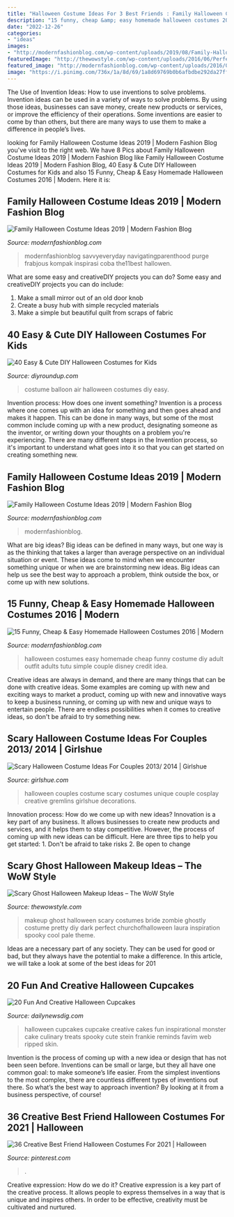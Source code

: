 ```yaml
---
title: "Halloween Costume Ideas For 3 Best Friends : Family Halloween Costume Ideas 2019"
description: "15 funny, cheap &amp; easy homemade halloween costumes 2016"
date: "2022-12-26"
categories:
- "ideas"
images:
- "http://modernfashionblog.com/wp-content/uploads/2019/08/Family-Halloween-Costume-Ideas-2019-5.jpg"
featuredImage: "http://thewowstyle.com/wp-content/uploads/2016/06/Perfect-Ghost-Halloween-Makeup.jpg"
featured_image: "http://modernfashionblog.com/wp-content/uploads/2016/08/15-Funny-Cheap-Easy-Homemade-Halloween-Costumes-2016-7.jpg"
image: "https://i.pinimg.com/736x/1a/8d/69/1a8d69769b0b6afbdbe292da27ff8cf5.jpg"
---
```



The Use of Invention Ideas: How to use inventions to solve problems.
Invention ideas can be used in a variety of ways to solve problems. By using those ideas, businesses can save money, create new products or services, or improve the efficiency of their operations. Some inventions are easier to come by than others, but there are many ways to use them to make a difference in people’s lives.

	

		
looking for Family Halloween Costume Ideas 2019 | Modern Fashion Blog you've visit to the right web. We have 8 Pics about Family Halloween Costume Ideas 2019 | Modern Fashion Blog like Family Halloween Costume Ideas 2019 | Modern Fashion Blog, 40 Easy &amp; Cute DIY Halloween Costumes for Kids and also 15 Funny, Cheap &amp; Easy Homemade Halloween Costumes 2016 | Modern. Here it is:
		
    
## Family Halloween Costume Ideas 2019 | Modern Fashion Blog

<img loading=lazy src="http://modernfashionblog.com/wp-content/uploads/2019/08/Family-Halloween-Costume-Ideas-2019-5.jpg" onerror="this.onerror=null;this.src='https://tse3.mm.bing.net/th?id=OIP.PkJqtyWy4wpK2dtPZoCk4gHaK5&amp;pid=15.1';" alt="Family Halloween Costume Ideas 2019 | Modern Fashion Blog">

_Source: modernfashionblog.com_

>modernfashionblog savvyeveryday navigatingparenthood purge frabjous kompak inspirasi coba the11best hallowen. 

	

What are some easy and creativeDIY projects you can do?
Some easy and creativeDIY projects you can do include:
1. Make a small mirror out of an old door knob
2. Create a busy hub with simple recycled materials
3. Make a simple but beautiful quilt from scraps of fabric

    
## 40 Easy &amp; Cute DIY Halloween Costumes For Kids

<img loading=lazy src="http://diyroundup.com/wp-content/uploads/2017/08/Hot-Air-Balloon-Costume.jpg" onerror="this.onerror=null;this.src='https://tse3.mm.bing.net/th?id=OIP.jPVZEV9ZBSOhfCt1gZ1JuwHaRb&amp;pid=15.1';" alt="40 Easy &amp; Cute DIY Halloween Costumes for Kids">

_Source: diyroundup.com_

>costume balloon air halloween costumes diy easy. 

	

Invention process: How does one invent something?
Invention is a process where one comes up with an idea for something and then goes ahead and makes it happen. This can be done in many ways, but some of the most common include coming up with a new product, designating someone as the inventor, or writing down your thoughts on a problem you're experiencing. There are many different steps in the Invention process, so it's important to understand what goes into it so that you can get started on creating something new.

    
## Family Halloween Costume Ideas 2019 | Modern Fashion Blog

<img loading=lazy src="http://modernfashionblog.com/wp-content/uploads/2019/08/Family-Halloween-Costume-Ideas-2019-9.jpg" onerror="this.onerror=null;this.src='https://tse3.mm.bing.net/th?id=OIP.3Ak00AzcbVVP0nQ99RcqCAHaLJ&amp;pid=15.1';" alt="Family Halloween Costume Ideas 2019 | Modern Fashion Blog">

_Source: modernfashionblog.com_

>modernfashionblog. 

	

What are big ideas?
Big ideas can be defined in many ways, but one way is as the thinking that takes a larger than average perspective on an individual situation or event. These ideas come to mind when we encounter something unique or when we are brainstorming new ideas. Big ideas can help us see the best way to approach a problem, think outside the box, or come up with new solutions.

    
## 15 Funny, Cheap &amp; Easy Homemade Halloween Costumes 2016 | Modern

<img loading=lazy src="http://modernfashionblog.com/wp-content/uploads/2016/08/15-Funny-Cheap-Easy-Homemade-Halloween-Costumes-2016-7.jpg" onerror="this.onerror=null;this.src='https://tse1.mm.bing.net/th?id=OIP._z8CbA1oGWILw6lcIYuCuwCYEs&amp;pid=15.1';" alt="15 Funny, Cheap &amp; Easy Homemade Halloween Costumes 2016 | Modern">

_Source: modernfashionblog.com_

>halloween costumes easy homemade cheap funny costume diy adult outfit adults tutu simple couple disney credit idea. 

	

Creative ideas are always in demand, and there are many things that can be done with creative ideas. Some examples are coming up with new and exciting ways to market a product, coming up with new and innovative ways to keep a business running, or coming up with new and unique ways to entertain people. There are endless possibilities when it comes to creative ideas, so don't be afraid to try something new.

    
## Scary Halloween Costume Ideas For Couples 2013/ 2014 | Girlshue

<img loading=lazy src="http://www.girlshue.com/wp-content/uploads/2016/07/unnamed-file-2466.jpg" onerror="this.onerror=null;this.src='https://tse1.mm.bing.net/th?id=OIP.TaxExAS9O8ih9m_Z3GWcbQAAAA&amp;pid=15.1';" alt="Scary Halloween Costume Ideas For Couples 2013/ 2014 | Girlshue">

_Source: girlshue.com_

>halloween couples costume scary costumes unique couple cosplay creative gremlins girlshue decorations. 

	

Innovation process: How do we come up with new ideas?
Innovation is a key part of any business. It allows businesses to create new products and services, and it helps them to stay competitive. However, the process of coming up with new ideas can be difficult. Here are three tips to help you get started: 1. Don't be afraid to take risks 2. Be open to change 
    
## Scary Ghost Halloween Makeup Ideas – The WoW Style

<img loading=lazy src="http://thewowstyle.com/wp-content/uploads/2016/06/Perfect-Ghost-Halloween-Makeup.jpg" onerror="this.onerror=null;this.src='https://tse1.mm.bing.net/th?id=OIP.ovdOXrYo6TUDS6MFk8fAYwHaLH&amp;pid=15.1';" alt="Scary Ghost Halloween Makeup Ideas – The WoW Style">

_Source: thewowstyle.com_

>makeup ghost halloween scary costumes bride zombie ghostly costume pretty diy dark perfect churchofhalloween laura inspiration spooky cool pale theme. 

	

Ideas are a necessary part of any society. They can be used for good or bad, but they always have the potential to make a difference. In this article, we will take a look at some of the best ideas for 201
    
## 20 Fun And Creative Halloween Cupcakes

<img loading=lazy src="http://dailynewsdig.com/wp-content/uploads/2014/10/20-Fun-And-Creative-Halloween-Cupcakes-13.jpg" onerror="this.onerror=null;this.src='https://tse1.mm.bing.net/th?id=OIP.52ayfpxPBHZv42nlByflwwHaKo&amp;pid=15.1';" alt="20 Fun And Creative Halloween Cupcakes">

_Source: dailynewsdig.com_

>halloween cupcakes cupcake creative cakes fun inspirational monster cake culinary treats spooky cute stein frankie reminds favim web ripped skin. 

	

Invention is the process of coming up with a new idea or design that has not been seen before. Inventions can be small or large, but they all have one common goal: to make someone’s life easier. From the simplest inventions to the most complex, there are countless different types of inventions out there. So what’s the best way to approach invention? By looking at it from a business perspective, of course!

    
## 36 Creative Best Friend Halloween Costumes For 2021 | Halloween

<img loading=lazy src="https://i.pinimg.com/736x/1a/8d/69/1a8d69769b0b6afbdbe292da27ff8cf5.jpg" onerror="this.onerror=null;this.src='https://tse2.mm.bing.net/th?id=OIP.IcP4pEbkBiOG6VfsP7uhigHaLG&amp;pid=15.1';" alt="36 Creative Best Friend Halloween Costumes For 2021 | Halloween">

_Source: pinterest.com_

>. 

	

Creative expression: How do we do it?
Creative expression is a key part of the creative process. It allows people to express themselves in a way that is unique and inspires others. In order to be effective, creativity must be cultivated and nurtured.

